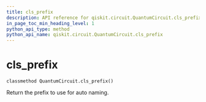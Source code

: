 ```yaml
---
title: cls_prefix
description: API reference for qiskit.circuit.QuantumCircuit.cls_prefix
in_page_toc_min_heading_level: 1
python_api_type: method
python_api_name: qiskit.circuit.QuantumCircuit.cls_prefix
---
```


# cls\_prefix

<span id="qiskit.circuit.QuantumCircuit.cls_prefix" />

`classmethod QuantumCircuit.cls_prefix()`

Return the prefix to use for auto naming.

